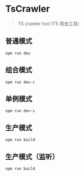 # TsCrawler
> TS crawler tool (TS 爬虫工具)

## 普通模式
```
npm run dev
```
## 组合模式
```
npm run dev-c
```
## 单例模式
```
npm run dev-s
```
## 生产模式
```
npm run build
```
## 生产模式（监听）
```
npm run build
```